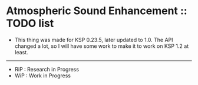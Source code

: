 # Atmospheric Sound Enhancement :: TODO list

* This thing was made for KSP 0.23.5, later updated to 1.0. The API changed a lot, so I will have some work to make it to work on KSP 1.2 at least. 

- - -

* RiP : Research in Progress
* WiP : Work in Progress
